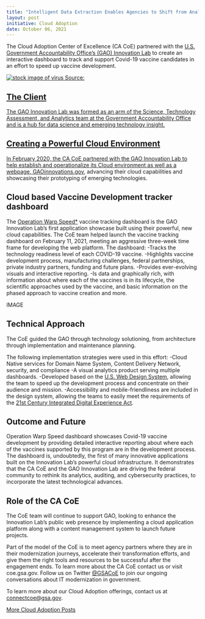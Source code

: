 ```yaml
---
title: "Intelligent Data Extraction Enables Agencies to Shift from Analog to Digital"
layout: post
initiative: Cloud Adoption
date: October 06, 2021
---
```


The Cloud Adoption Center of Excellence (CA CoE) partnered with the <a href="https://gaoinnovations.gov/">U.S. Government Accountability Office’s (GAO) Innovation Lab</a> to create an interactive dashboard to track and support Covid-19 vaccine candidates in an effort to speed up vaccine development. 

<a href="{{site.baseurl}}/images/IntelligentDataExtraction.png" target="_blank" rel="noopener noreferrer">
<img src="{{site.baseurl}}/images/IntelligentDataExtraction.png" alt="stock image of virus">
Source: <a href="https://ows.gaoinnovations.gov/manufacturing">
  
 <h2>The Client</h2>
The GAO Innovation Lab was formed as an arm of the Science, Technology Assessment, and Analytics team at the Government Accountability Office and is a hub for data science and emerging technology insight.

<h2>Creating a Powerful Cloud Environment</h2>
In February 2020, the CA CoE partnered with the GAO Innovation Lab to help establish and operationalize its Cloud environment as well as a webpage, <a href="https://gaoinnovations.gov/">GAOinnovations.gov</a>, advancing their cloud capabilities and showcasing their prototyping of emerging technologies.

<h2>Cloud based Vaccine Development tracker dashboard</h2> 
  The <a href="https://ows.gaoinnovations.gov/">Operation Warp Speed*</a> vaccine tracking dashboard is the GAO Innovation Lab’s first application showcase built using their powerful, new cloud capabilities. The CoE team helped launch the vaccine tracking dashboard on February 11, 2021, meeting an aggressive three-week time frame for developing the web platform. The dashboard:
-Tracks the technology readiness level of each COVID-19 vaccine.
-Highlights vaccine development process, manufacturing challenges, federal partnerships, private industry partners, funding and future plans.
-Provides ever-evolving visuals and interactive reporting. 
-Is data and graphically rich, with information about where each of the vaccines is in its lifecycle, the scientific approaches used by the vaccine, and basic information on the phased approach to vaccine creation and more.

IMAGE

<h2>Technical Approach</h2> 
The CoE guided the GAO through technology solutioning, from architecture through implementation and maintenance planning.

The following implementation strategies were used in this effort:
-Cloud Native services for Domain Name System, Content Delivery Network, security, and compliance
-A visual analytics product serving multiple dashboards.
  -Developed based on the <a href="https://designsystem.digital.gov/">U.S. Web Design System</a>, allowing the team to speed up the development process and concentrate on their audience and mission.
-Accessibility and mobile-friendliness are included in the design system, allowing the teams to easily meet the requirements of the <a href="https://digital.gov/resources/21st-century-integrated-digital-experience-act/">21st Century Integrated Digital Experience Act</a>. 

<h2>Outcome and Future</h2> 
Operation Warp Speed dashboard showcases Covid-19 vaccine development by providing detailed interactive reporting about where each of the vaccines supported by this program are in the development process. The dashboard is, undoubtedly, the first of many innovative applications built on the Innovation Lab’s powerful cloud infrastructure.  It demonstrates that the CA CoE and the GAO Innovation Lab are driving the federal community to rethink its analytics, auditing, and cybersecurity practices, to incorporate the latest technological advances. 

<h2>Role of the CA CoE</h2>
The CoE team will continue to support GAO, looking to enhance the Innovation Lab’s public web presence by implementing a cloud application platform along with a content management system to launch future projects.

Part of the model of the CoE is to meet agency partners where they are in their modernization journeys, accelerate their transformation efforts, and give them the right tools and resources to be successful after the engagement ends. To learn more about the CA CoE contact us or visit coe.gsa.gov. Follow us on Twitter <a href="https://twitter.com/GSACoE">@GSACoE</a> to join our ongoing conversations about IT modernization in government.

To learn more about our Cloud Adoption offerings, contact us at <a href="mailto:connectcoe@gsa.gov">connectcoe@gsa.gov</a>. 

<a href="{{site.baseurl}}/coe/cloud-adoption.html#coe-updates" class="usa-button">More Cloud Adoption Posts</a>
